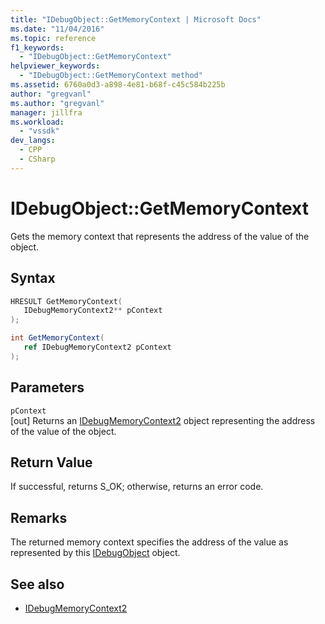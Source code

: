```yaml
---
title: "IDebugObject::GetMemoryContext | Microsoft Docs"
ms.date: "11/04/2016"
ms.topic: reference
f1_keywords:
  - "IDebugObject::GetMemoryContext"
helpviewer_keywords:
  - "IDebugObject::GetMemoryContext method"
ms.assetid: 6760a0d3-a898-4e81-b68f-c45c584b225b
author: "gregvanl"
ms.author: "gregvanl"
manager: jillfra
ms.workload:
  - "vssdk"
dev_langs:
  - CPP
  - CSharp
---
```

# IDebugObject::GetMemoryContext
Gets the memory context that represents the address of the value of the object.

## Syntax

```cpp
HRESULT GetMemoryContext( 
   IDebugMemoryContext2** pContext
);
```

```csharp
int GetMemoryContext(
   ref IDebugMemoryContext2 pContext
);
```

## Parameters
`pContext`\
[out] Returns an [IDebugMemoryContext2](../../../extensibility/debugger/reference/idebugmemorycontext2.md) object representing the address of the value of the object.

## Return Value
 If successful, returns S_OK; otherwise, returns an error code.

## Remarks
 The returned memory context specifies the address of the value as represented by this [IDebugObject](../../../extensibility/debugger/reference/idebugobject.md) object.

## See also
- [IDebugMemoryContext2](../../../extensibility/debugger/reference/idebugmemorycontext2.md)